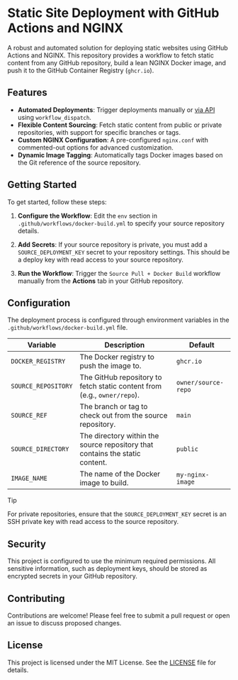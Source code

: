 # Static Site Deployment with GitHub Actions and NGINX

<!-- [![GitHub Actions Workflow Status](https://img.shields.io/github/actions/workflow/status/OWNER/REPO/.github/workflows/docker-build.yml?branch=main&style=for-the-badge)](https://github.com/OWNER/REPO/actions)-->

A robust and automated solution for deploying static websites using GitHub Actions and NGINX. This repository provides a workflow to fetch static content from any GitHub repository, build a lean NGINX Docker image, and push it to the GitHub Container Registry (`ghcr.io`).

## Features

- **Automated Deployments**: Trigger deployments manually or [via API](https://docs.github.com/en/rest/actions/workflows?apiVersion=2022-11-28#create-a-workflow-dispatch-event) using `workflow_dispatch`.
- **Flexible Content Sourcing**: Fetch static content from public or private repositories, with support for specific branches or tags.
- **Custom NGINX Configuration**: A pre-configured `nginx.conf` with commented-out options for advanced customization.
- **Dynamic Image Tagging**: Automatically tags Docker images based on the Git reference of the source repository.

## Getting Started

To get started, follow these steps:

1.  **Configure the Workflow**: Edit the `env` section in `.github/workflows/docker-build.yml` to specify your source repository details.

2.  **Add Secrets**: If your source repository is private, you must add a `SOURCE_DEPLOYMENT_KEY` secret to your repository settings. This should be a deploy key with read access to your source repository.

3.  **Run the Workflow**: Trigger the `Source Pull + Docker Build` workflow manually from the **Actions** tab in your GitHub repository.

## Configuration

The deployment process is configured through environment variables in the `.github/workflows/docker-build.yml` file.

| Variable              | Description                                                                                              | Default             |
| --------------------- | -------------------------------------------------------------------------------------------------------- | ------------------- |
| `DOCKER_REGISTRY`     | The Docker registry to push the image to.                                                                | `ghcr.io`           |
| `SOURCE_REPOSITORY`   | The GitHub repository to fetch static content from (e.g., `owner/repo`).                                 | `owner/source-repo` |
| `SOURCE_REF`          | The branch or tag to check out from the source repository.                                               | `main`              |
| `SOURCE_DIRECTORY`    | The directory within the source repository that contains the static content.                             | `public`            |
| `IMAGE_NAME`          | The name of the Docker image to build.                                                                   | `my-nginx-image`    |

> [!TIP]
> For private repositories, ensure that the `SOURCE_DEPLOYMENT_KEY` secret is an SSH private key with read access to the source repository.

## Security

This project is configured to use the minimum required permissions. All sensitive information, such as deployment keys, should be stored as encrypted secrets in your GitHub repository.

## Contributing

Contributions are welcome! Please feel free to submit a pull request or open an issue to discuss proposed changes.

## License

This project is licensed under the MIT License. See the [LICENSE](LICENSE) file for details.

